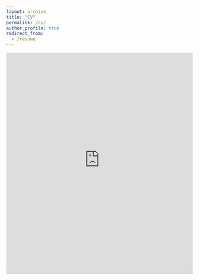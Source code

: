 ```yaml
---
layout: archive
title: "CV"
permalink: /cv/
author_profile: true
redirect_from:
  - /resume
---
```


<iframe src="https://www-business.media.uconn.edu/wp-content/uploads/sites/969/2019/08/ChenLiang-CV-May-4-2025.pdf" width="100%" height="600" frameborder="no" border="0" marginwidth="0" marginheight="0"></iframe>

